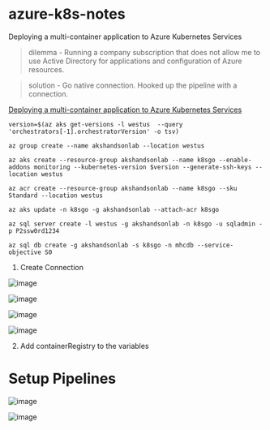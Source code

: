 # azure-k8s-notes
Deploying a multi-container application to Azure Kubernetes Services

> dilemma - Running a company subscription that does not allow me to use Active Directory for applications and configuration of Azure resources.
  
> solution - Go native connection. Hooked up the pipeline with a connection.   

[Deploying a multi-container application to Azure Kubernetes Services](https://www.azuredevopslabs.com/labs/vstsextend/kubernetes/)

```
version=$(az aks get-versions -l westus  --query 'orchestrators[-1].orchestratorVersion' -o tsv)
```
```
az group create --name akshandsonlab --location westus
```
```
az aks create --resource-group akshandsonlab --name k8sgo --enable-addons monitoring --kubernetes-version $version --generate-ssh-keys --location westus
```

```
az acr create --resource-group akshandsonlab --name k8sgo --sku Standard --location westus
```
```
az aks update -n k8sgo -g akshandsonlab --attach-acr k8sgo
```
```
az sql server create -l westus -g akshandsonlab -n k8sgo -u sqladmin -p P2ssw0rd1234
```

```
az sql db create -g akshandsonlab -s k8sgo -n mhcdb --service-objective S0
```

1. Create Connection 

 ![image](https://user-images.githubusercontent.com/993459/137400802-f57b8a2c-dfee-48b2-b9ee-0617fe0bd005.png) 
 
 ![image](https://user-images.githubusercontent.com/993459/137400279-e4759344-4dc9-4657-b83f-e76bcacfa89d.png)  
 
 


![image](https://user-images.githubusercontent.com/993459/137397895-020bb245-2da5-4187-91b3-c83d4217020d.png) 

![image](https://user-images.githubusercontent.com/993459/137397936-48d695a9-33ca-45cc-b17b-2257816eddf5.png)

2. Add containerRegistry to the variables

# Setup Pipelines

![image](https://user-images.githubusercontent.com/993459/137401223-d2f48f18-2e0e-4c9f-8bc2-36063e8f5112.png)  

![image](https://user-images.githubusercontent.com/993459/137402646-e464518d-9831-4e69-bb41-37ca8c1bd992.png)




